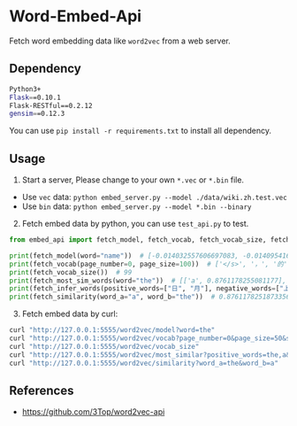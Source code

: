 # Word-Embed-Api

Fetch word embedding data like `word2vec` from a web server.  

## Dependency

```bash
Python3+
Flask==0.10.1
Flask-RESTful==0.2.12
gensim==0.12.3
```

You can use `pip install -r requirements.txt` to install all dependency.

## Usage

1. Start a server, Please change to your own `*.vec` or `*.bin` file.

- Use `vec` data: `python embed_server.py --model ./data/wiki.zh.test.vec`
- Use `bin` data: `python embed_server.py --model *.bin --binary`

2. Fetch embed data by python, you can use `test_api.py` to test.

```python
from embed_api import fetch_model, fetch_vocab, fetch_vocab_size, fetch_most_sim_words, fetch_infer_words, fetch_similarity

print(fetch_model(word="name"))  # [-0.014032557606697083, -0.01409541629254818,...]
print(fetch_vocab(page_number=0, page_size=100))  # ['</s>', '，', '的', ...]
print(fetch_vocab_size())  # 99
print(fetch_most_sim_words(word="the"))  # [['a', 0.8761178255081177], ['e', 0.8689581751823425], ...]
print(fetch_infer_words(positive_words=["日", "月"], negative_words=["上"]))  # [['年', 0.8870731592178345], ...]
print(fetch_similarity(word_a="a", word_b="the"))  # 0.8761178251873356
```

3. Fetch embed data by curl:
```bash
curl "http://127.0.0.1:5555/word2vec/model?word=the"
curl "http://127.0.0.1:5555/word2vec/vocab?page_number=0&page_size=50&shuffle=False"
curl "http://127.0.0.1:5555/word2vec/vocab_size"
curl "http://127.0.0.1:5555/word2vec/most_similar?positive_words=the,a&negative_words=an&topn=5"
curl "http://127.0.0.1:5555/word2vec/similarity?word_a=the&word_b=a"
```

## References

- https://github.com/3Top/word2vec-api